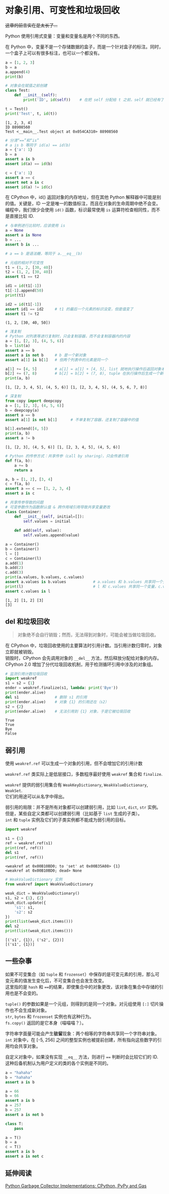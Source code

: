 
# 对象引用、可变性和垃圾回收

~~这章的前言实在是太长了…~~

Python 使用引用式变量：变量和变量名是两个不同的东西。

在 Python 中，变量不是一个存储数据的盒子，而是一个针对盒子的标注。同时，一个盒子上可以有很多标注，也可以一个都没有。


```python
a = [1, 2, 3]
b = a
a.append(4)
print(b)

# 对象会在赋值之前创建
class Test:
    def __init__(self):
        print('ID', id(self))    # 在把 self 分配给 t 之前，self 就已经有了自己的 ID

t = Test()
print('Test', t, id(t))
```

    [1, 2, 3, 4]
    ID 88908560
    Test <__main__.Test object at 0x054CA310> 88908560



```python
# 分清“==”和“is”
# a is b 等同于 id(a) == id(b)
a = {'a': 1}
b = a
assert a is b
assert id(a) == id(b)

c = {'a': 1}
assert a == c
assert not a is c
assert id(a) != id(c)
```

在 CPython 中，id() 返回对象的内存地址，但在其他 Python 解释器中可能是别的值。关键是，ID 一定是唯一的数值标注，而且在对象的生命周期中绝不会变。  
编程中，我们很少会使用 `id()` 函数，标识最常使用 `is` 运算符检查相同性，而不是直接比较 ID.


```python
# 与单例进行比较时，应该使用 is
a = None
assert a is None
b = ...
assert b is ...

# a == b 是语法糖，等同于 a.__eq__(b)
```


```python
# 元组的相对不可变性
t1 = (1, 2, [30, 40])
t2 = (1, 2, [30, 40])
assert t1 == t2

id1 = id(t1[-1])
t1[-1].append(50)
print(t1)

id2 = id(t1[-1])
assert id1 == id2     # t1 的最后一个元素的标识没变，但是值变了
assert t1 != t2
```

    (1, 2, [30, 40, 50])



```python
# 浅复制
# Python 对列表等进行复制时，只会复制容器，而不会复制容器内的内容
a = [1, [2, 3], (4, 5, 6)]
b = list(a)
assert a == b
assert a is not b     # b 是一个新对象
assert a[1] is b[1]   # 但两个列表中的元素是同一个

a[1] += [4, 5]        # a[1] = a[1] + [4, 5], list 就地执行操作后返回对象本身的引用
b[2] += (7, 8)        # b[2] = b[2] + (7, 8), tuple 在执行操作后生成一个新对象并返回它的引用
print(a, b)
```

    [1, [2, 3, 4, 5], (4, 5, 6)] [1, [2, 3, 4, 5], (4, 5, 6, 7, 8)]



```python
# 深复制
from copy import deepcopy
a = [1, [2, 3], (4, 5, 6)]
b = deepcopy(a)
assert a == b
assert a[1] is not b[1]      # 不单复制了容器，还复制了容器中的值

b[1].extend([4, 5])
print(a, b)
assert a != b
```

    [1, [2, 3], (4, 5, 6)] [1, [2, 3, 4, 5], (4, 5, 6)]



```python
# Python 的传参方式：共享传参（call by sharing），只会传递引用
def f(a, b):
    a += b
    return a

a, b = [1, 2], [3, 4]
c = f(a, b)
assert a == c == [1, 2, 3, 4]
assert a is c
```


```python
# 共享传参导致的问题
# 可变参数作为函数默认值 & 跨作用域引用导致共享变量更改
class Container:
    def __init__(self, initial=[]):
        self.values = initial
    
    def add(self, value):
        self.values.append(value)

a = Container()
b = Container()
l = []
c = Container(l)
a.add(1)
b.add(2)
c.add(3)
print(a.values, b.values, c.values)
assert a.values is b.values            # a.values 和 b.values 共享同一个变量（init 函数中的默认值）
print(l)                               # l 和 c.values 共享同一个变量，c.values 更改后，l 也会更改
assert c.values is l
```

    [1, 2] [1, 2] [3]
    [3]


## del 和垃圾回收
> 对象绝不会自行销毁；然而，无法得到对象时，可能会被当做垃圾回收。

在 CPython 中，垃圾回收使用的主要算法时引用计数。当引用计数归零时，对象立即就被销毁。  
销毁时，CPython 会先调用对象的 `__del__` 方法，然后释放分配给对象的内存。  
CPython 2.0 增加了分代垃圾回收机制，用于检测循环引用中涉及的对象组。


```python
# 监测引用计数垃圾回收
import weakref
s1 = s2 = {1}
ender = weakref.finalize(s1, lambda: print('Bye'))
print(ender.alive)
del s1                # 删除 s1 的引用
print(ender.alive)    # 对象 {1} 的引用还在（s2）
s2 = {2}
print(ender.alive)    # 无法引用到 {1} 对象，于是它被垃圾回收
```

    True
    True
    Bye
    False


## 弱引用
使用 `weakref.ref` 可以生成一个对象的引用，但不会增加它的引用计数

`weakref.ref` 类实际上是低层接口，多数程序最好使用 `weakref` 集合和 `finalize`.

`weakref` 提供的弱引用集合有 `WeakKeyDictionary`, `WeakValueDictionary`, `WeakSet`.  
它们的用途可以从名字中得出。

弱引用的局限：并不是所有对象都可以创建弱引用，比如 `list`, `dict`, `str` 实例。  
但是，某些自定义类都可以创建弱引用（比如基于 `list` 生成的子类）。  
`int` 和 `tuple` 实例及它们的子类实例都不能成为弱引用的目标。


```python
import weakref

s1 = {1}
ref = weakref.ref(s1)
print(ref, ref())
del s1
print(ref, ref())
```

    <weakref at 0x00B10BD0; to 'set' at 0x00B35A08> {1}
    <weakref at 0x00B10BD0; dead> None



```python
# WeakValueDictionary 实例
from weakref import WeakValueDictionary

weak_dict = WeakValueDictionary()
s1, s2 = {1}, {2}
weak_dict.update({
    's1': s1,
    's2': s2
})
print(list(weak_dict.items()))
del s2
print(list(weak_dict.items()))
```

    [('s1', {1}), ('s2', {2})]
    [('s1', {1})]


## 一些杂事
如果不可变集合（如 `tuple` 和 `frozenset`）中保存的是可变元素的引用，那么可变元素的值发生变化后，不可变集合也会发生改变。  
这里指的是 `hash` 和 `==`的结果，即使集合中的对象更改，该对象在集合中存储的引用也是不会变的。

`tuple()` 的参数如果是一个元组，则得到的是同一个对象。对元组使用 `[:]` 切片操作也不会生成新对象。  
`str`, `bytes` 和 `frozenset` 实例也有这种行为。  
`fs.copy()` 返回的是它本身（喵喵喵？）。

字符串字面量可能会产生**驻留**现象：两个相等的字符串共享同一个字符串对象。  
`int` 对象中，在 [-5, 256] 之间的整型实例也被提前创建，所有指向这些数字的引用均会共享对象。

自定义对象中，如果没有实现 `__eq__` 方法，则进行 `==` 判断时会比较它们的 ID.  
这种后备机制认为用户定义的类的各个实例是不同的。


```python
a = "hahaha"
b = "hahaha"
assert a is b

a = 66
b = 66
assert a is b
a = 257
b = 257
assert a is not b

class T:
    pass

a = T()
b = a
c = T()
assert a is b
assert a is not c
```

## 延伸阅读
[Python Garbage Collector Implementations: CPython, PyPy and Gas](https://thp.io/2012/python-gc/python_gc_final_2012-01-22.pdf)
